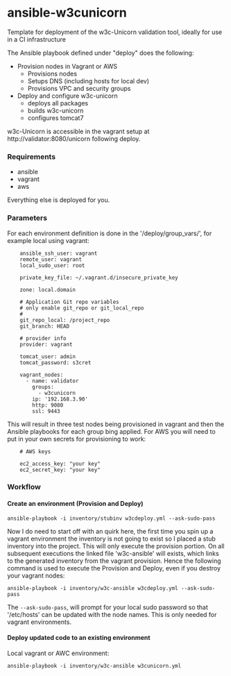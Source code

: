 # ansible-w3cunicorn

Template for deployment of the w3c-Unicorn validation tool, ideally for use in a CI infrastructure

The Ansible playbook defined under "deploy" does the following:

- Provision nodes in Vagrant or AWS
    - Provisions nodes
    - Setups DNS (including hosts for local dev)
    - Provisions VPC and security groups
- Deploy and configure w3c-unicorn
    - deploys all packages
    - builds w3c-unicorn
    - configures tomcat7

w3c-Unicorn is accessible in the vagrant setup at http://validator:8080/unicorn following deploy.

### Requirements

- ansible
- vagrant
- aws

Everything else is deployed for you.

### Parameters
For each environment definition is done in the '/deploy/group_vars/', for example local using vagrant:

        ansible_ssh_user: vagrant
        remote_user: vagrant
        local_sudo_user: root

        private_key_file: ~/.vagrant.d/insecure_private_key

        zone: local.domain

        # Application Git repo variables
        # only enable git_repo or git_local_repo
        #
        git_repo_local: /project_repo
        git_branch: HEAD

        # provider info
        provider: vagrant

        tomcat_user: admin
        tomcat_password: s3cret

        vagrant_nodes:
          - name: validator
            groups:
              - w3cunicorn
            ip: '192.168.3.90'
            http: 9080
            ssl: 9443

This will result in three test nodes being provisioned in vagrant and then the Ansible playbooks for each group bing applied.
For AWS  you will need to put in your own secrets for provisioning to work:

        # AWS keys

        ec2_access_key: "your key"
        ec2_secret_key: "your key"


### Workflow

#### Create an environment (Provision and Deploy)

    ansible-playbook -i inventory/stubinv w3cdeploy.yml --ask-sudo-pass

Now I do need to start off with an quirk here, the first time you spin up a vagrant environment the inventory is not
going to exist so I placed a stub inventory into the project. This will only execute the provision portion.
On all subsequent executions the linked file 'w3c-ansible' will exists, which links to the generated inventory from the vagrant provision.
Hence the following command is used to execute the Provision and Deploy, even if you destroy your vagrant nodes:

    ansible-playbook -i inventory/w3c-ansible w3cdeploy.yml --ask-sudo-pass

The `--ask-sudo-pass`, will prompt for your local sudo password so that '/etc/hosts' can be updated with the node names. This is only needed for vagrant environments.


#### Deploy updated code to an existing environment

Local vagrant or AWC environment:

    ansible-playbook -i inventory/w3c-ansible w3cunicorn.yml

